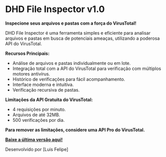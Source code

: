 # DHD File Inspector v1.0

**Inspecione seus arquivos e pastas com a força do VirusTotal!**

DHD File Inspector é uma ferramenta simples e eficiente para analisar arquivos e pastas em busca de potenciais ameaças, utilizando a poderosa API do VirusTotal.

**Recursos Principais:**

* Análise de arquivos e pastas individualmente ou em lote.
* Integração total com a API do VirusTotal para verificação com múltiplos motores antivírus.
* Histórico de verificações para fácil acompanhamento.
* Interface moderna e intuitiva.
* Verificação recursiva de pastas.

**Limitações da API Gratuita do VirusTotal:**

* 4 requisições por minuto.
* Arquivos de até 32MB.
* 500 verificações por dia.

**Para remover as limitações, considere uma API Pro do VirusTotal.**

[**Baixe a última versão aqui!**](https://github.com/Lipez800/DHD-File-Inspector-v1.0/releases/tag/v1.0.0)  <!-- Link para a seção de releases do seu repositório -->

Desenvolvido por [Luis Felipe]
